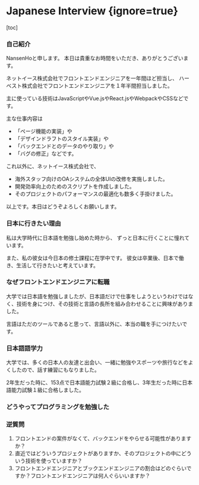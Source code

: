# Japanese Interview {ignore=true}

[toc]

### 自己紹介

NansenHoと申します。
本日は貴重なお時間をいただき、ありがとうございます。

ネットイース株式会社でフロントエンドエンジニアを一年間ほど担当し、
ハーベスト株式会社でフロントエンドエンジニアを１年半間担当しました。

主に使っている技術はJavaScriptやVue.jsやReact.jsやWebpackやCSSなどです。

主な仕事内容は
- 「ページ機能の実装」や
- 「デザインドラフトのスタイル実装」や
- 「バックエンドとのデータのやり取り」や
- 「バグの修正」などです。

これ以外に、ネットイース株式会社で、
- 海外スタッフ向けのOAシステムの全体UIの改修を実施しました。
- 開発効率向上のためのスクリプトを作成しました。
- そのプロジェクトのパフォーマンスの最適化も数多く手掛けました。

以上です。本日はどうぞよろしくお願いします。

### 日本に行きたい理由

私は大学時代に日本語を勉強し始めた時から、
ずっと日本に行くことに憧れています。

また、私の彼女は今日本の修士課程に在学中です。
彼女は卒業後、日本で働き、生活して行きたいと考えています。


### なぜフロントエンドエンジニアに転職

大学では日本語を勉強しましたが、日本語だけで仕事をしようというわけではなく、技術を身につけ、その技術と言語の長所を組み合わせることに興味がありました。

言語はただのツールであると思って、言語以外に、本当の職を手につけたいです。


### 日本語語学力

大学では、多くの日本人の友達と出会い、一緒に勉強やスポーツや旅行などをよくしたので、話す練習にもなりました。

2年生だった時に、153点で日本語能力試験２級に合格し、3年生だった時に日本語能力試験１級に合格しました。


### どうやってプログラミングを勉強した




### 逆質問

1. フロントエンドの案件がなくて、バックエンドをやらせる可能性がありますか？
2. 直近ではどういうプロジェクトがありますか、そのプロジェクトの中にどういう技術を使っていますか？
3. フロントエンドエンジニアとブックエンドエンジニアの割合はどのぐらいですか？フロントエンドエンジニアは何人ぐらいいますか？
